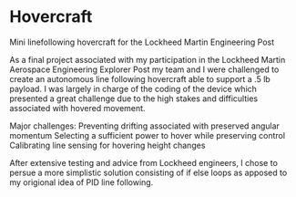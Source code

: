 # Hovercraft
Mini linefollowing hovercraft for the Lockheed Martin Engineering Post

As a final project associated with my participation in the Lockheed Martin Aerospace 
Engineering Explorer Post my team and I were challenged to create an autonomous line 
following hovercraft able to support a .5 lb payload. I was largely in charge of the
coding of the device which presented a great challenge due to the high stakes and 
difficulties associated with hovered movement.

Major challenges:
Preventing drifting associated with preserved angular momentum
Selecting a sufficient power to hover while preserving control
Calibrating line sensing for hovering height changes

After extensive testing and advice from Lockheed engineers, I chose to persue a more
simplistic solution consisting of if else loops as apposed to my origional idea of 
PID line following.

